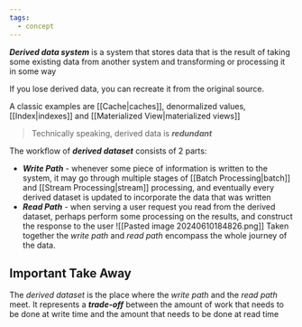 ```yaml
---
tags:
  - concept
---
```

***Derived data system*** is a system that stores data that is the result of taking some existing data from another system and transforming or processing it in some way

If you lose derived data, you can recreate it from the original source.

A classic examples are [[Cache|caches]], denormalized values, [[Index|indexes]] and [[Materialized View|materialized views]]

>Technically speaking, derived data is ***redundant***

The workflow of ***derived dataset*** consists of 2 parts:
- ***Write Path*** - whenever some piece of information is written to the system, it may go through multiple stages of [[Batch Processing|batch]] and [[Stream Processing|stream]] processing, and eventually every derived dataset is updated to incorporate the data that was written
- ***Read Path*** - when serving a user request you read from the derived dataset, perhaps perform some processing on the results, and construct the response to the user
![[Pasted image 20240610184826.png]]
Taken together the *write path* and *read path* encompass the whole journey of the data.

## Important Take Away
The *derived dataset* is the place where the *write path* and the *read path* meet. It represents a ***trade-off*** between the amount of work that needs to be done at write time and the amount that needs to be done at read time